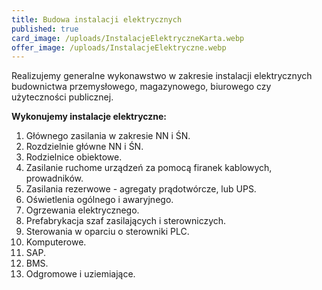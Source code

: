 ```yaml
---
title: Budowa instalacji elektrycznych
published: true
card_image: /uploads/InstalacjeElektryczneKarta.webp
offer_image: /uploads/InstalacjeElektryczne.webp
---
```


Realizujemy generalne wykonawstwo w zakresie instalacji elektrycznych budownictwa przemysłowego, magazynowego, biurowego czy użyteczności publicznej.

**Wykonujemy instalacje elektryczne:**

1. Głównego zasilania w zakresie NN i ŚN.
2. Rozdzielnie główne NN i ŚN.
3. Rodzielnice obiektowe.
4. Zasilanie ruchome urządzeń za pomocą firanek kablowych, prowadników.
5. Zasilania rezerwowe - agregaty prądotwórcze, lub UPS.
6. Oświetlenia ogólnego i awaryjnego.
7. Ogrzewania elektrycznego.
8. Prefabrykacja szaf zasilających i sterowniczych.
9. Sterowania w oparciu o sterowniki PLC.
10. Komputerowe.
11. SAP.
12. BMS.
13. Odgromowe i uziemiające.

